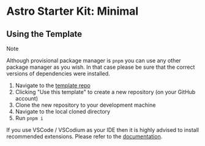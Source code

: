 # Astro Starter Kit: Minimal

## Using the Template

> [!NOTE]
> Although provisional package manager is `pnpm` you can use any other package manager as you wish. In that case please be sure that the correct versions of dependencies were installed.

1. Navigate to the [template repo](https://github.com/ozanmuyes/template-astro-ts-eslint-prettier)
1. Clicking "Use this template" to create a new repository (on your GitHub account)
1. Clone the new repository to your development machine
1. Navigate to the local cloned directory
1. Run `pnpm i`

If you use VSCode / VSCodium as your IDE then it is highly advised to install recommended extensions. Please refer to the [documentation](https://code.visualstudio.com/docs/editor/extension-marketplace#_recommended-extensions).
